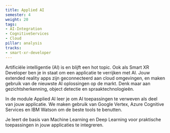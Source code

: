 ```yaml
---
title: Applied AI
semester: 4
weight: 20
tags:
- AI-Integration
- CognitiveServices
- Cloud
pillar: analysis
tracks:
- smart-xr-developer
---
```


Artificiële intelligentie (AI) is en blijft een hot topic. Ook als Smart XR Developer ben je in staat om een applicatie te verrijken met AI.
Jouw extended reality apps zijn geconnecteerd aan cloud omgevingen, en maken gebruik van de nieuwste AI oplossingen op de markt.
Denk maar aan gezichtsherkenning, object detectie en spraaktechnologieën.

In de module Applied AI leer je om AI toepassingen te verweven als deel van jouw applicatie. We maken gebruik van Google Vertex, Azure Cognitive Services en IBM Watson om de beste tools te benutten.

Je leert de basis van Machine Learning en Deep Learning voor praktische toepassingen in jouw applicaties te integreren.
